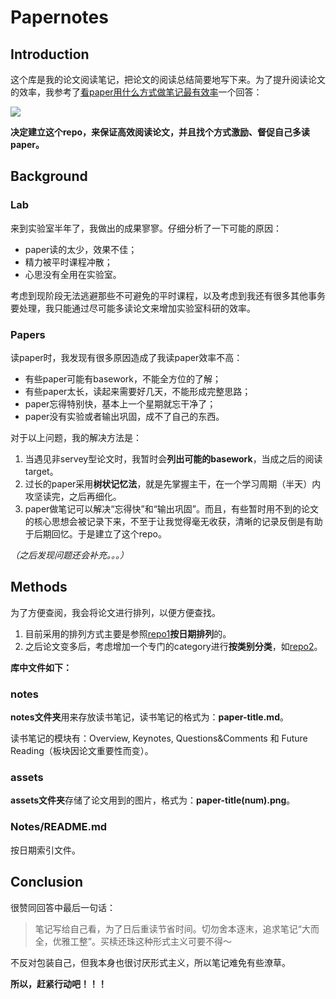 # Papernotes


## Introduction

这个库是我的论文阅读笔记，把论文的阅读总结简要地写下来。为了提升阅读论文的效率，我参考了[看paper用什么方式做笔记最有效率](https://www.zhihu.com/question/32147198)一个回答：

![](https://ws1.sinaimg.cn/large/006tNbRwly1fypouuip2cj30u00wb7id.jpg)

**决定建立这个repo，来保证高效阅读论文，并且找个方式激励、督促自己多读paper。**

## Background

### Lab

来到实验室半年了，我做出的成果寥寥。仔细分析了一下可能的原因：

* paper读的太少，效果不佳；
* 精力被平时课程冲散；
* 心思没有全用在实验室。

考虑到现阶段无法逃避那些不可避免的平时课程，以及考虑到我还有很多其他事务要处理，我只能通过尽可能多读论文来增加实验室科研的效率。

### Papers

读paper时，我发现有很多原因造成了我读paper效率不高：

* 有些paper可能有basework，不能全方位的了解；
* 有些paper太长，读起来需要好几天，不能形成完整思路；
* paper忘得特别快，基本上一个星期就忘干净了；
* paper没有实验或者输出巩固，成不了自己的东西。

对于以上问题，我的解决方法是：

1. 当遇见非servey型论文时，我暂时会**列出可能的basework**，当成之后的阅读target。
2. 过长的paper采用**树状记忆法**，就是先掌握主干，在一个学习周期（半天）内攻坚读完，之后再细化。
3. paper做笔记可以解决“忘得快”和“输出巩固”。而且，有些暂时用不到的论文的核心思想会被记录下来，不至于让我觉得毫无收获，清晰的记录反倒是有助于后期回忆。于是建立了这个repo。

*（之后发现问题还会补充。。。）*


## Methods

为了方便查阅，我会将论文进行排列，以便方便查找。

1. 目前采用的排列方式主要是参照[repo1](https://github.com/dennybritz/deeplearning-papernotes)**按日期排列**的。
2. 之后论文变多后，考虑增加一个专门的category进行**按类别分类**，如[repo2](https://github.com/xwzhong/papernote)。

**库中文件如下：**

### notes

**notes文件夹**用来存放读书笔记，读书笔记的格式为：**paper-title.md**。

读书笔记的模块有：Overview, Keynotes, Questions&Comments 和 Future Reading（板块因论文重要性而变）。

### assets

**assets文件夹**存储了论文用到的图片，格式为：**paper-title(num).png**。

### Notes/README.md

按日期索引文件。


## Conclusion

很赞同回答中最后一句话：

> 笔记写给自己看，为了日后重读节省时间。切勿舍本逐末，追求笔记“大而全，优雅工整”。买椟还珠这种形式主义可要不得～

不反对包装自己，但我本身也很讨厌形式主义，所以笔记难免有些潦草。

**所以，赶紧行动吧！！！**





